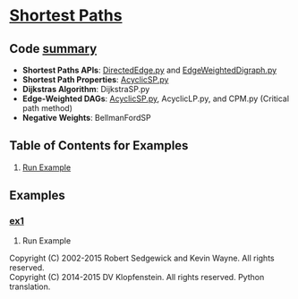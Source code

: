 # [Shortest Paths](http://algs4.cs.princeton.edu/44sp)

## Code [summary](README_analysis_summary.md#single-source-shortest-paths-implementations)
  * **Shortest Paths APIs**:
    [DirectedEdge.py](../py/AlgsSedgewickWayne/DirectedEdge.py) and
    [EdgeWeightedDigraph.py](../py/AlgsSedgewickWayne/EdgeWeightedDigraph.py)    
  * **Shortest Path Properties**:
    [AcyclicSP.py](../py/AlgsSedgewickWayne/AcyclicSP.py)
  * **Dijkstras Algorithm**:
    DijkstraSP.py
  * **Edge-Weighted DAGs**:
    [AcyclicSP.py](../py/AlgsSedgewickWayne/AcyclicSP.py),
    AcyclicLP.py, and
    CPM.py (Critical path method)
  * **Negative Weights**: BellmanFordSP

## Table of Contents for Examples
  1. [Run Example](#ex1)

## Examples 
### [ex1](#table-of-contents-for-examples)
1. Run Example

Copyright (C) 2002-2015 Robert Sedgewick and Kevin Wayne.  All rights reserved.    
Copyright (C) 2014-2015 DV Klopfenstein. All rights reserved. Python translation.    
